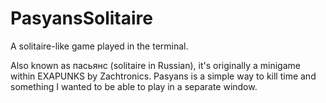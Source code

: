 # PasyansSolitaire
A solitaire-like game played in the terminal.

Also known as пасьянс (solitaire in Russian), it's originally a minigame within EXAPUNKS by Zachtronics. Pasyans is a simple way to kill time and something I wanted to be able to play in a separate window.
